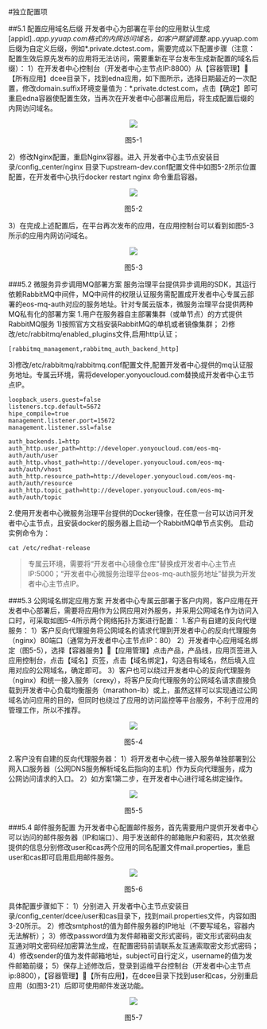 #独立配置项
   
##5.1 配置应用域名后缀
开发者中心为部署在平台的应用默认生成[appid].*.app.yyuap.com格式的内网访问域名，如客户期望调整*.app.yyuap.com后缀为自定义后缀，例如*.private.dctest.com，需要完成以下配置步骤（注意：配置生效后原先发布的应用将无法访问，需要重新在平台发布生成新配置的域名后缀）：
1）在开发者中心控制台（开发者中心主节点IP:8800）从【容器管理】【所有应用】dcee目录下，找到edna应用，如下图所示，选择日期最近的一次配置，修改domain.suffix环境变量值为：*.private.dctest.com，点击【确定】即可重启edna容器使配置生效，当再次在开发者中心部署应用后，将生成配置后缀的内网访问域名。
 <div align=center>
 <img src="/articles/developer/3-/images/5-1.png"/>
        </div>
 <p align="center">图5-1</p>
 
2）修改Nginx配置，重启Nginx容器。进入 开发者中心主节点安装目录/config_center/nginx 目录下upstream-dev.conf配置文件中如图5-2所示位置配置，在开发者中心执行docker restart nginx 命令重启容器。
 <div align=center>
 <img src="/articles/developer/3-/images/5-2.png"/>
        </div>
 <p align="center">图5-2</p>
 
3）在完成上述配置后，在平台再次发布的应用，在应用控制台可以看到如图5-3所示的应用内网访问域名。
 <div align=center>
 <img src="/articles/developer/3-/images/5-3.png"/>
        </div>
 <p align="center">图5-3</p>
 
###5.2 微服务异步调用MQ部署方案
服务治理平台提供异步调用的SDK，其运行依赖RabbitMQ中间件，MQ中间件的权限认证服务需配置成开发者中心专属云部署的eos-mq-auth对应的服务地址。针对专属云版本，微服务治理平台提供两种MQ私有化的部署方案
1.用户在服务器自主部署集群（或单节点）的方式提供RabbitMQ服务
1)按照官方文档安装RabbitMQ的单机或者镜像集群；
2)修改/etc/rabbitmq/enabled\_plugins文件,启用http认证；
```
[rabbitmq_management,rabbitmq_auth_backend_http]
```
3)修改/etc/rabbitmq/rabbitmq.conf配置文件,配置开发者中心提供的mq认证服务地址。专属云环境，需将developer.yonyoucloud.com替换成开发者中心主节点IP。
```
loopback_users.guest=false
listeners.tcp.default=5672
hipe_compile=true
management.listener.port=15672
management.listener.ssl=false
		
auth_backends.1=http
auth_http.user_path=http://developer.yonyoucloud.com/eos-mq-auth/auth/user
auth_http.vhost_path=http://developer.yonyoucloud.com/eos-mq-auth/auth/vhost
auth_http.resource_path=http://developer.yonyoucloud.com/eos-mq-auth/auth/resource
auth_http.topic_path=http://developer.yonyoucloud.com/eos-mq-auth/auth/topic
```
2.使用开发者中心微服务治理平台提供的Docker镜像，在任意一台可以访问开发者中心主节点，且安装docker的服务器上启动一个RabbitMQ单节点实例。
启动实例命令为：
```
cat /etc/redhat-release
```
>专属云环境，需要将“开发者中心镜像仓库”替换成开发者中心主节点IP:5000；“开发者中心微服务治理平台eos-mq-auth服务地址”替换为开发者中心主节点IP。

###5.3 公网域名绑定应用方案
开发者中心专属云部署于客户内网，客户应用在开发者中心部署后，需要将应用作为公网应用对外服务，并采用公网域名作为访问入口时，可采取如图5-4所示两个网络拓扑方案进行配置：
1.客户有自建的反向代理服务：
1）客户反向代理服务将公网域名的请求代理到开发者中心的反向代理服务（nginx）80端口（通常为开发者中心主节点IP：80）
2）开发者中心应用域名绑定（图5-5），选择【容器服务】【应用管理】点击产品，产品线，应用页签进入应用控制台，点击【域名】页签，点击【域名绑定】，勾选自有域名，然后填入应用对应的公网域名，确定即可。
3）客户也可以绕过开发者中心的反向代理服务（nginx）和统一接入服务（crexy），将客户反向代理服务的公网域名请求直接负载到开发者中心负载均衡服务（marathon-lb）或上，虽然这样可以实现通过公网域名访问应用的目的，但同时也绕过了应用的访问监控等平台服务，不利于应用的管理工作，所以不推荐。
 <div align=center>
 <img src="/articles/developer/3-/images/5-4.png"/>
        </div>
 <p align="center">图5-4</p>
 
2.客户没有自建的反向代理服务器：
1）将开发者中心统一接入服务单独部署到公网入口服务器（公网DNS服务解析域名后指向的主机）作为反向代理服务，成为公网访问请求的入口。
2）如方案1第二步，在开发者中心进行域名绑定操作。
 <div align=center>
 <img src="/articles/developer/3-/images/5-5.png"/>
        </div>
 <p align="center">图5-5</p>
 
###5.4 邮件服务配置
为开发者中心配置邮件服务，首先需要用户提供开发者中心可以访问的邮件服务器（IP和端口）、用于发送邮件的邮箱账户和密码，其次依据提供的信息分别修改user和cas两个应用的同名配置文件mail.properties，重启user和cas即可启用启用邮件服务。
 <div align=center>
 <img src="/articles/developer/3-/images/5-6.png"/>
        </div>
 <p align="center">图5-6</p>
 
具体配置步骤如下：
1）分别进入 开发者中心主节点安装目录/config_center/dcee/user和cas目录下，找到mail.properties文件，内容如图3-20所示。
2）修改smtphost的值为邮件服务器的IP地址（不要写域名，容器内无法解析）；
3）修改password值为发件邮箱密文形式密码，密文形式密码由友互通对明文密码经加密算法生成，在配置密码前请联系友互通索取密文形式密码；
4）修改sender的值为发件邮箱地址，subject可自行定义，username的值为发件邮箱前缀；
5）保存上述修改后，登录到运维平台控制台（开发者中心主节点ip:8800），【容器管理】【所有应用】，在dcee目录下找到user和cas，分别重启应用（如图3-21）后即可使用邮件发送功能。
 <div align=center>
 <img src="/articles/developer/3-/images/5-7.png"/>
        </div>
 <p align="center">图5-7</p>